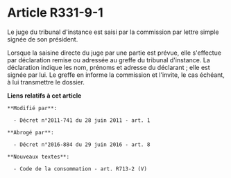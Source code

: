 # Article R331-9-1

Le juge du tribunal d'instance est saisi par la commission par lettre simple signée de son président. 

Lorsque la saisine directe du juge par une partie est prévue, elle s'effectue par déclaration remise ou adressée au greffe du
tribunal d'instance. La déclaration indique les nom, prénoms et adresse du déclarant ; elle est signée par lui. Le greffe en
informe la commission et l'invite, le cas échéant, à lui transmettre le dossier.

**Liens relatifs à cet article**

	**Modifié par**:

	  - Décret n°2011-741 du 28 juin 2011 - art. 1

	**Abrogé par**:

	  - Décret n°2016-884 du 29 juin 2016 - art. 8

	**Nouveaux textes**:

	  - Code de la consommation - art. R713-2 (V)
